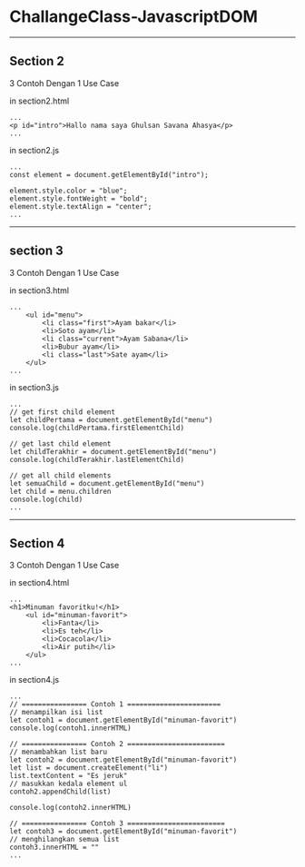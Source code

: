 # ChallangeClass-JavascriptDOM

---

## Section 2 
3 Contoh Dengan 1 Use Case

in section2.html
```
...
<p id="intro">Hallo nama saya Ghulsan Savana Ahasya</p>
...
```

in section2.js
```
...
const element = document.getElementById("intro");

element.style.color = "blue";
element.style.fontWeight = "bold";
element.style.textAlign = "center";
...
```

---

## section 3
3 Contoh Dengan 1 Use Case

in section3.html
```
...
    <ul id="menu">
        <li class="first">Ayam bakar</li>
        <li>Soto ayam</li>
        <li class="current">Ayam Sabana</li>
        <li>Bubur ayam</li>
        <li class="last">Sate ayam</li>
    </ul>
...
```

in section3.js
```
...
// get first child element
let childPertama = document.getElementById("menu")
console.log(childPertama.firstElementChild)

// get last child element
let childTerakhir = document.getElementById("menu")
console.log(childTerakhir.lastElementChild)

// get all child elements
let semuaChild = document.getElementById("menu")
let child = menu.children
console.log(child)
...
```

--- 

## Section 4
3 Contoh Dengan 1 Use Case

in section4.html
```
...
<h1>Minuman favoritku!</h1>
    <ul id="minuman-favorit">
        <li>Fanta</li>
        <li>Es teh</li>
        <li>Cocacola</li>
        <li>Air putih</li>
    </ul>
...
```

in section4.js
```
...
// ================ Contoh 1 =======================
// menampilkan isi list
let contoh1 = document.getElementById("minuman-favorit")
console.log(contoh1.innerHTML)

// ================ Contoh 2 ========================
// menambahkan list baru
let contoh2 = document.getElementById("minuman-favorit")
let list = document.createElement("li")
list.textContent = "Es jeruk"
// masukkan kedala element ul
contoh2.appendChild(list)

console.log(contoh2.innerHTML)

// ================ Contoh 3 ========================
let contoh3 = document.getElementById("minuman-favorit")
// menghilangkan semua list
contoh3.innerHTML = ""
...
```